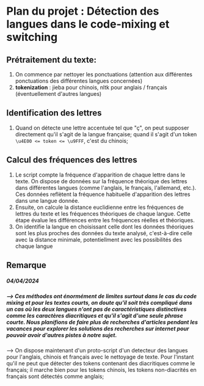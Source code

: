 # Plan du projet : Détection des langues dans le code-mixing et switching

## Prétraitement du texte:

1. On commence par nettoyer les ponctuations (attention aux différentes ponctuations des différentes langues concernées)
2. **tokenization** : jieba pour chinois, nltk pour anglais / français (éventuellement d'autres langues)

## Identification des lettres

1. Quand on détecte une lettre accentuée tel que "ç", on peut supposer directement qu'il s'agit de la langue française; quand il s'agit d'un token `\u4E00 <= token <= \u9FFF`, c'est du chinois;

## Calcul des fréquences des lettres

1. Le script compte la fréquence d'apparition de chaque lettre dans le texte. On dispose de données sur la fréquence théorique des lettres dans différentes langues (comme l'anglais, le français, l'allemand, etc.). Ces données reflètent la fréquence habituelle d'apparition des lettres dans une langue donnée.
2. Ensuite, on calcule la distance euclidienne entre les fréquences de lettres du texte et les fréquences théoriques de chaque langue. Cette étape évalue les différences entre les fréquences réelles et théoriques.
3. On identifie la langue en choisissant celle dont les données théoriques sont les plus proches des données du texte analysé, c'est-à-dire celle avec la distance minimale, potentiellment avec les possibilités des chaque langue

## Remarque

##### 04/04/2024

##### --> Ces méthodes ont énormément de limites surtout dans le cas du code mixing et pour les textes courts, on doute qu'il soit très compliqué dans un cas où les deux langues n'ont pas de caractéristiques distinctives comme les caractères diacritiques et qu'il s'agit d'une seule phrase courte. Nous planifions de faire plus de recherches d'articles pendant les vacances pour explorer les solutions des recherches sur internet pour pouvoir avoir d'autres pistes à notre sujet.

--> On dispose maintenant d'un proto-script d'un detecteur des langues pour l'anglais, chinois et français avec le nettoyage de texte. Pour l'instant qu'il ne peut que détecter des tokens contenant des diacritiques comme le français; il marche bien pour les tokens chinois, les tokens non-diacrités en français sont détectés comme anglais;
